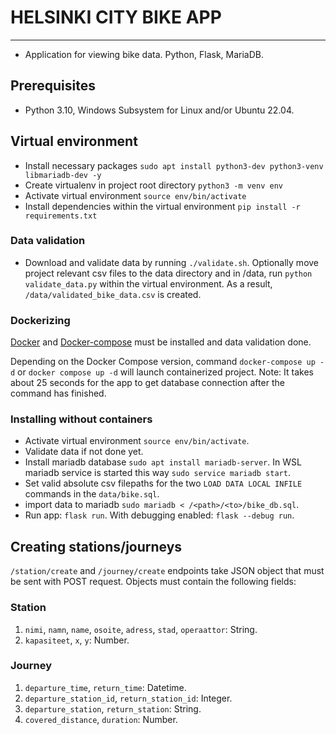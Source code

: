 # HELSINKI CITY BIKE APP

---

- Application for viewing bike data. Python, Flask, MariaDB.

## Prerequisites

- Python 3.10, Windows Subsystem for Linux and/or Ubuntu 22.04.

## Virtual environment

- Install necessary packages `sudo apt install python3-dev python3-venv libmariadb-dev -y`
- Create virtualenv in project root directory `python3 -m venv env`
- Activate virtual environment `source env/bin/activate`
- Install dependencies within the virtual environment `pip install -r requirements.txt`

### Data validation

- Download and validate data by running `./validate.sh`. Optionally move project relevant csv files to the data directory and in /data, run `python validate_data.py` within the virtual environment.
As a result, `/data/validated_bike_data.csv` is created.

### Dockerizing

[Docker](https://docs.docker.com/engine/install/ubuntu/) and [Docker-compose](https://docs.docker.com/compose/install/linux/) must be installed and data validation done.

Depending on the Docker Compose version, command `docker-compose up -d` or `docker compose up -d` will launch containerized project. Note: It takes about 25 seconds for the app to get database connection after the command has finished.

### Installing without containers

- Activate virtual environment `source env/bin/activate`.
- Validate data if not done yet.
- Install mariadb database `sudo apt install mariadb-server`. In WSL mariadb service is started this way `sudo service mariadb start`.
- Set valid absolute csv filepaths for the two `LOAD DATA LOCAL INFILE` commands in the `data/bike.sql`.
- import data to mariadb `sudo mariadb < /<path>/<to>/bike_db.sql`.
- Run app: `flask run`. With debugging enabled: `flask --debug run`.

## Creating stations/journeys

`/station/create` and `/journey/create` endpoints take JSON object that must be sent with POST request. Objects must contain the following fields:

### Station

1. `nimi`, `namn`, `name`, `osoite`, `adress`, `stad`, `operaattor`: String.
2. `kapasiteet`, `x`, `y`: Number.

### Journey

1. `departure_time`, `return_time`: Datetime.
2. `departure_station_id`, `return_station_id`: Integer.
3. `departure_station`, `return_station`: String.
4. `covered_distance`, `duration`: Number.
